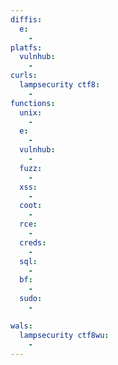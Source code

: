 ```yaml
---
diffis:
  e:
    -
platfs:
  vulnhub:
    -
curls:
  lampsecurity ctf8:
    -
functions:
  unix:
    -
  e:
    -
  vulnhub:
    -
  fuzz:
    -
  xss:
    -
  coot:
    -
  rce:
    -
  creds:
    -
  sql:
    -
  bf:
    -
  sudo:
    -

wals:
  lampsecurity ctf8wu:
    -
---
```

